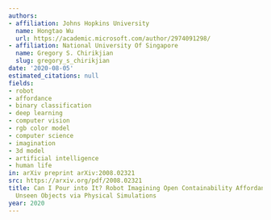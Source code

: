 ```yaml
---
authors:
- affiliation: Johns Hopkins University
  name: Hongtao Wu
  url: https://academic.microsoft.com/author/2974091298/
- affiliation: National University Of Singapore
  name: Gregory S. Chirikjian
  slug: gregory_s_chirikjian
date: '2020-08-05'
estimated_citations: null
fields:
- robot
- affordance
- binary classification
- deep learning
- computer vision
- rgb color model
- computer science
- imagination
- 3d model
- artificial intelligence
- human life
in: arXiv preprint arXiv:2008.02321
src: https://arxiv.org/pdf/2008.02321
title: Can I Pour into It? Robot Imagining Open Containability Affordance of Previously
  Unseen Objects via Physical Simulations
year: 2020
---
```


